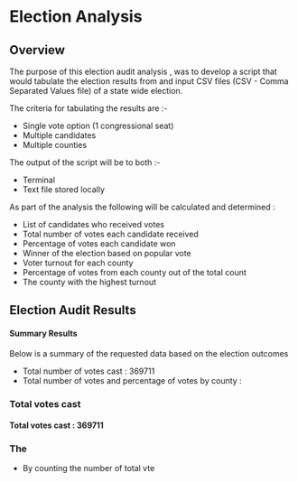 # Election Analysis

## Overview

The purpose of this election audit analysis , was to develop a script that would tabulate the election results from and input CSV files (CSV - Comma Separated Values file) of a state wide election. 

The criteria for tabulating the results are :- 
- Single vote option (1 congressional seat)
- Multiple candidates
- Multiple counties

The output of the script will be to both :- 
- Terminal 
- Text file stored locally

As part of the analysis the following will be calculated and determined :
- List of candidates who received votes
- Total number of votes each candidate received
- Percentage of votes each candidate won
- Winner of the election based on popular vote
- Voter turnout for each county
- Percentage of votes from each county out of the total count
- The county with the highest turnout

## Election Audit Results

#### Summary Results

Below is a summary of the requested data based on the election outcomes
- Total number of votes cast                              : 369711
- Total number of votes and percentage of votes by county : 
### Total votes cast

#### Total votes cast : 369711

### The 
- By counting the number of total vte
